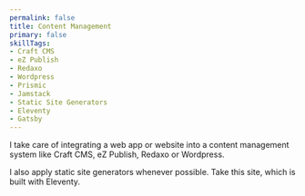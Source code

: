 ```yaml
---
permalink: false
title: Content Management
primary: false
skillTags:
- Craft CMS
- eZ Publish
- Redaxo
- Wordpress
- Prismic
- Jamstack
- Static Site Generators
- Eleventy
- Gatsby
---
```


I take care of integrating a web app or website into a content management system like Craft CMS, eZ Publish, Redaxo or Wordpress.

I also apply static site generators whenever possible. Take this site, which is built with Eleventy.
